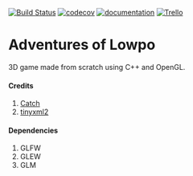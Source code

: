[![Build Status](https://travis-ci.org/marsp0/Adventures-of-Lowpo.svg?branch=master)](https://travis-ci.org/marsp0/Adventures-of-Lowpo) [![codecov](https://codecov.io/gh/marsp0/Adventures-of-Lowpo/branch/master/graph/badge.svg)](https://codecov.io/gh/marsp0/Adventures-of-Lowpo) [![documentation](https://img.shields.io/badge/-Docs-grey)](https://marsp0.github.io/Adventures-of-Lowpo/) [![Trello](https://img.shields.io/badge/-Trello-blue)](https://trello.com/b/SIsTXK57/adventures-of-lowpo) 

# Adventures of Lowpo

3D game made from scratch using C++ and OpenGL.

#### Credits

1. [Catch](https://github.com/catchorg/Catch2)
2. [tinyxml2](https://github.com/leethomason/tinyxml2)

#### Dependencies

1. GLFW
2. GLEW
3. GLM